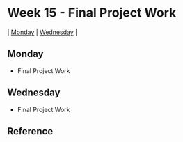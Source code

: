 # Week 15 - Final Project Work

| [Monday](#monday) | [Wednesday](#wednesday) |

## Monday

- Final Project Work

## Wednesday

- Final Project Work

## Reference
